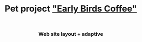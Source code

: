 <br>
<h1 align="center">Pet project <a href="https://maxim-belyi.github.io/pet_Pullstar/" target="_blank"> "Early Birds Coffee" </a>
<br>
<br> 
<h3 align="center">Web site layout + adaptive 

